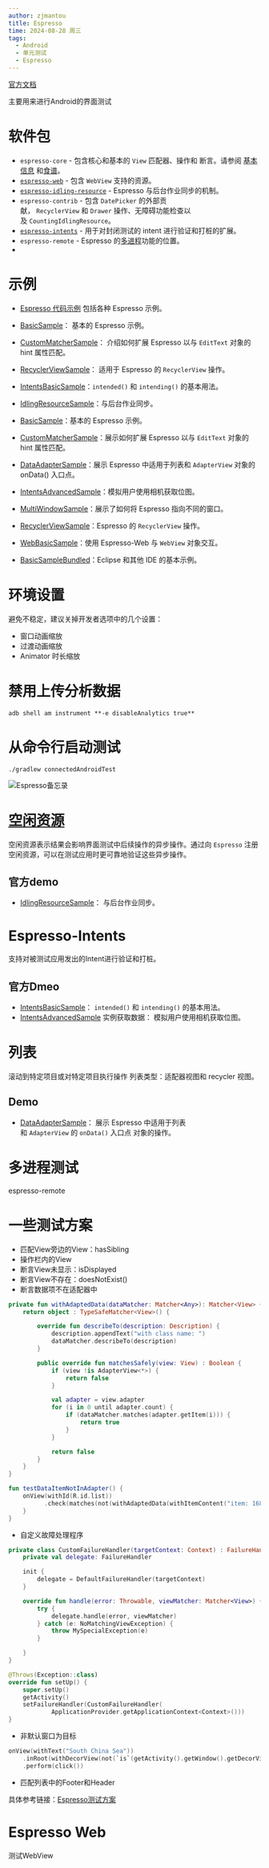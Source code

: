 ```yaml
---
author: zjmantou
title: Espresso
time: 2024-08-28 周三
tags:
  - Android
  - 单元测试
  - Espresso
---
```


[官方文档](https://developer.android.com/training/testing/espresso?hl=zh-cn) 

主要用来进行Android的界面测试 

# 软件包

- `espresso-core` - 包含核心和基本的 `View` 匹配器、操作和 断言。请参阅 [基本信息](https://developer.android.com/training/testing/espresso/basics?hl=zh-cn) 和[食谱](https://developer.android.com/training/testing/espresso/recipes?hl=zh-cn)。
- [`espresso-web`](https://developer.android.com/training/testing/espresso/web?hl=zh-cn) - 包含 `WebView` 支持的资源。
- [`espresso-idling-resource`](https://developer.android.com/training/testing/espresso/idling-resource?hl=zh-cn) - Espresso 与后台作业同步的机制。
- `espresso-contrib` - 包含 `DatePicker` 的外部贡献， `RecyclerView` 和 `Drawer` 操作、无障碍功能检查以及 `CountingIdlingResource`。
- [`espresso-intents`](https://developer.android.com/training/testing/espresso/intents?hl=zh-cn) - 用于对封闭测试的 intent 进行验证和打桩的扩展。
- `espresso-remote` - Espresso 的[多进程](https://developer.android.com/training/testing/espresso/multiprocess?hl=zh-cn)功能的位置。 
- 
# 示例 

- [Espresso 代码示例](https://github.com/googlesamples/android-testing) 包括各种 Espresso 示例。
- [BasicSample](https://github.com/android/testing-samples/tree/main/ui/espresso/BasicSample)： 基本的 Espresso 示例。

- [CustomMatcherSample](https://github.com/android/testing-samples/tree/main/ui/espresso/CustomMatcherSample)： 介绍如何扩展 Espresso 以与 `EditText` 对象的 hint 属性匹配。
- [RecyclerViewSample](https://github.com/android/testing-samples/tree/main/ui/espresso/RecyclerViewSample)： 适用于 Espresso 的 `RecyclerView` 操作。

- [IntentsBasicSample](https://github.com/android/testing-samples/tree/main/ui/espresso/IntentsBasicSample)：`intended()` 和 `intending()` 的基本用法。
- [IdlingResourceSample](https://github.com/android/testing-samples/tree/main/ui/espresso/IdlingResourceSample)：与后台作业同步。
- [BasicSample](https://github.com/android/testing-samples/tree/main/ui/espresso/BasicSample)：基本的 Espresso 示例。
- [CustomMatcherSample](https://github.com/android/testing-samples/tree/main/ui/espresso/CustomMatcherSample)：展示如何扩展 Espresso 以与 `EditText` 对象的 hint 属性匹配。
- [DataAdapterSample](https://github.com/android/testing-samples/tree/main/ui/espresso/DataAdapterSample)：展示 Espresso 中适用于列表和 `AdapterView` 对象的 onData() 入口点。
- [IntentsAdvancedSample](https://github.com/android/testing-samples/tree/main/ui/espresso/IntentsAdvancedSample)：模拟用户使用相机获取位图。
- [MultiWindowSample](https://github.com/android/testing-samples/tree/main/ui/espresso/MultiWindowSample)：展示了如何将 Espresso 指向不同的窗口。
- [RecyclerViewSample](https://github.com/android/testing-samples/tree/main/ui/espresso/RecyclerViewSample)：Espresso 的 `RecyclerView` 操作。
- [WebBasicSample](https://github.com/android/testing-samples/tree/main/ui/espresso/WebBasicSample)：使用 Espresso-Web 与 `WebView` 对象交互。
- [BasicSampleBundled](https://github.com/android/testing-samples/tree/main/ui/espresso/BasicSampleBundled)：Eclipse 和其他 IDE 的基本示例。

# 环境设置 

避免不稳定，建议关掉开发者选项中的几个设置：
- 窗口动画缩放
- 过渡动画缩放
- Animator 时长缩放 

# 禁用上传分析数据 

```shell
adb shell am instrument **-e disableAnalytics true**
```

# 从命令行启动测试 

```shell
./gradlew connectedAndroidTest
```

![Espresso备忘录](https://developer.android.com/static/images/training/testing/espresso-cheatsheet.png?hl=zh-cn)

# [空闲资源](https://juejin.cn/post/6844904181111734279#heading-14)  

空闲资源表示结果会影响界面测试中后续操作的异步操作。通过向 `Espresso` 注册空闲资源，可以在测试应用时更可靠地验证这些异步操作。

## 官方demo 

- [IdlingResourceSample](https://github.com/android/testing-samples/tree/main/ui/espresso/IdlingResourceSample)： 与后台作业同步。 

# Espresso-Intents 

支持对被测试应用发出的Intent进行验证和打桩。 

## 官方Dmeo 

- [IntentsBasicSample](https://github.com/android/testing-samples/tree/main/ui/espresso/IntentsBasicSample)： `intended()` 和 `intending()` 的基本用法。
- [IntentsAdvancedSample](https://github.com/android/testing-samples/tree/main/ui/espresso/IntentsAdvancedSample) 实例获取数据： 模拟用户使用相机获取位图。

# 列表 

滚动到特定项目或对特定项目执行操作 列表类型：适配器视图和 recycler 视图。 

## Demo 

- [DataAdapterSample](https://github.com/android/testing-samples/tree/main/ui/espresso/DataAdapterSample)： 展示 Espresso 中适用于列表和 `AdapterView` 的 `onData()` 入口点 对象的操作。 

# 多进程测试 

espresso-remote 

# 一些测试方案

- 匹配View旁边的View：hasSibling
- 操作栏内的View 
- 断言View未显示：isDisplayed
- 断言View不存在：doesNotExist()
- 断言数据项不在适配器中
```kotlin
private fun withAdaptedData(dataMatcher: Matcher<Any>): Matcher<View> {
    return object : TypeSafeMatcher<View>() {

        override fun describeTo(description: Description) {
            description.appendText("with class name: ")
            dataMatcher.describeTo(description)
        }

        public override fun matchesSafely(view: View) : Boolean {
            if (view !is AdapterView<*>) {
                return false
            }

            val adapter = view.adapter
            for (i in 0 until adapter.count) {
                if (dataMatcher.matches(adapter.getItem(i))) {
                    return true
                }
            }

            return false
        }
    }
}

fun testDataItemNotInAdapter() {
    onView(withId(R.id.list))
          .check(matches(not(withAdaptedData(withItemContent("item: 168")))))
    }
}
```

- 自定义故障处理程序 
```kotlin
private class CustomFailureHandler(targetContext: Context) : FailureHandler {
    private val delegate: FailureHandler

    init {
        delegate = DefaultFailureHandler(targetContext)
    }

    override fun handle(error: Throwable, viewMatcher: Matcher<View>) {
        try {
            delegate.handle(error, viewMatcher)
        } catch (e: NoMatchingViewException) {
            throw MySpecialException(e)
        }

    }
}

@Throws(Exception::class)
override fun setUp() {
    super.setUp()
    getActivity()
    setFailureHandler(CustomFailureHandler(
            ApplicationProvider.getApplicationContext<Context>()))
}
```

- 非默认窗口为目标 
```kotlin
onView(withText("South China Sea"))
    .inRoot(withDecorView(not(`is`(getActivity().getWindow().getDecorView()))))
    .perform(click())
```

- 匹配列表中的Footer和Header 

具体参考链接：[Espresso测试方案](https://developer.android.com/training/testing/espresso/recipes?hl=zh-cn) 

# Espresso Web 

测试WebView 




